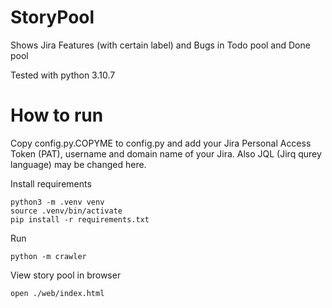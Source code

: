 # StoryPool

Shows Jira Features (with certain label) and Bugs in Todo pool and Done pool

Tested with python 3.10.7

# How to run

Copy config.py.COPYME to config.py and add your Jira Personal Access Token (PAT), username and domain name of your Jira.
Also JQL (Jirq qurey language) may be changed here.

Install requirements
```
python3 -m .venv venv
source .venv/bin/activate
pip install -r requirements.txt
```

Run
```
python -m crawler
```

View story pool in browser

```
open ./web/index.html
```
